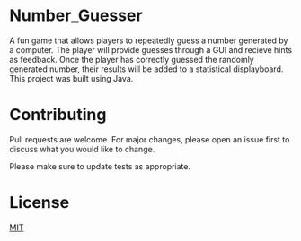 # Number_Guesser
A fun game that allows players to repeatedly guess a number generated by a computer. The player will provide guesses through a GUI and recieve hints as feedback. Once the player has correctly guessed the randomly generated number, their results will be added to a statistical displayboard. This project was built using Java.

# Contributing
Pull requests are welcome. For major changes, please open an issue first to discuss what you would like to change.

Please make sure to update tests as appropriate.

# License
[MIT](https://choosealicense.com/licenses/mit/)
